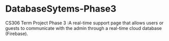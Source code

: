 # DatabaseSytems-Phase3
CS306 Term Project Phase 3 :A real-time support page  that allows users or guests to  communicate with the admin through a real-time cloud database (Firebase).
